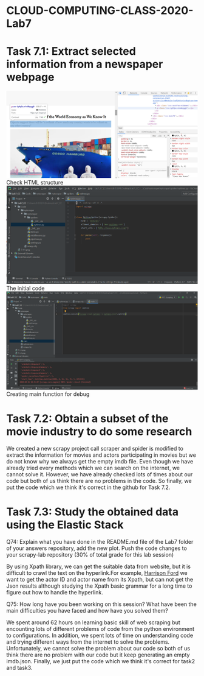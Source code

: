 # CLOUD-COMPUTING-CLASS-2020-Lab7
# Task 7.1: Extract selected information from a newspaper webpage

![](7.1.1.png)
Check HTML structure
![](7.1.2.png)
The initial code
![](7.1.3.png)
Creating main function for debug

# Task 7.2: Obtain a subset of the movie industry to do some research  

We created a new scrapy project call scraper and spider is modified to extract the information for movies and actors participating in movies but we do not know why we always get the empty imdb file. Even though we have already tried every methods which we can search on the internet, we cannot solve it. However, we have already checked lots of times about our code but both of us think there are no problems in the code. So finally, we put the code which we think it's correct in the github for Task 7.2.


# Task 7.3: Study the obtained data using the Elastic Stack  

Q74: Explain what you have done in the README.md file of the Lab7 folder of your answers repository, add the new plot. Push the code changes to your scrapy-lab repository (30% of total grade for this lab session)

By using Xpath library, we can get the suitable data from website, but it is difficult to crawl the text on the hyperlink.For example, <a href="/name/nm0000148/?ref_=ttfc_fc_cl_t1"> Harrison Ford</a>
we want to get the actor ID and actor name from its Xpath, but can not get the Json results although studying the Xpath basic grammar for a long time to figure out how to handle the hyperlink. 


Q75: How long have you been working on this session? What have been the main difficulties you have faced and how have you solved them?

We spent around 62 hours on learning basic skill of web scraping but encounting lots of different problems of code from the python environment to configurations. In addition, we spent lots of time on understanding code and trying different ways from the internet to solve the problems. Unfortunately, we cannot solve the problem about our code so both of us think there are no problem with our code but it keep generating an empty imdb.json. Finally, we just put the code which we think it's correct for task2 and task3.
